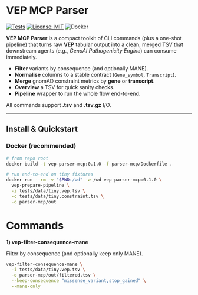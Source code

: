 # VEP MCP Parser

[![Tests](https://img.shields.io/github/actions/workflow/status/salshk/vep-mcps/test.yaml?branch=main)](#)
[![License: MIT](https://img.shields.io/badge/License-MIT-yellow.svg)](./LICENSE)
![Docker](https://img.shields.io/badge/docker-ready-blue)

**VEP MCP Parser** is a compact toolkit of CLI commands (plus a one-shot pipeline) that turns raw **VEP** tabular output into a clean, merged TSV that downstream agents (e.g., *GenoAI Pathogenicity Engine*) can consume immediately.

- **Filter** variants by consequence (and optionally MANE).
- **Normalise** columns to a stable contract (`Gene_symbol`, `Transcript`).
- **Merge** gnomAD constraint metrics by **gene** or **transcript**.
- **Overview** a TSV for quick sanity checks.
- **Pipeline** wrapper to run the whole flow end-to-end.

All commands support **.tsv** and **.tsv.gz** I/O.

---

## Install & Quickstart

### Docker (recommended)

```bash
# from repo root
docker build -t vep-parser-mcp:0.1.0 -f parser-mcp/Dockerfile .

# run end-to-end on tiny fixtures
docker run --rm -v "$PWD:/wd" -w /wd vep-parser-mcp:0.1.0 \
  vep-prepare-pipeline \
  -i tests/data/tiny.vep.tsv \
  -c tests/data/tiny.constraint.tsv \
  -o parser-mcp/out
```
# Commands
**1) vep-filter-consequence-mane**

Filter by consequence (and optionally keep only MANE).

```bash
vep-filter-consequence-mane \
  -i tests/data/tiny.vep.tsv \
  -o parser-mcp/out/filtered.tsv \
  --keep-consequence "missense_variant,stop_gained" \
  --mane-only
```
